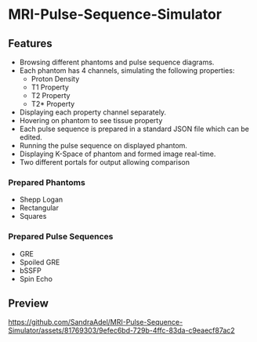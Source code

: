 # MRI-Pulse-Sequence-Simulator

## Features
- Browsing different phantoms and pulse sequence diagrams.
- Each phantom has 4 channels, simulating the following properties:
  + Proton Density
  + T1 Property
  + T2 Property
  + T2* Property
- Displaying each property channel separately.
- Hovering on phantom to see tissue property
- Each pulse sequence is prepared in a standard JSON file which can be edited.
- Running the pulse sequence on displayed phantom.
- Displaying K-Space of phantom and formed image real-time.
- Two different portals for output allowing comparison

### Prepared Phantoms
- Shepp Logan  
- Rectangular   
- Squares

### Prepared Pulse Sequences
- GRE
- Spoiled GRE
- bSSFP
- Spin Echo

## Preview

https://github.com/SandraAdel/MRI-Pulse-Sequence-Simulator/assets/81769303/9efec6bd-729b-4ffc-83da-c9eaecf87ac2

